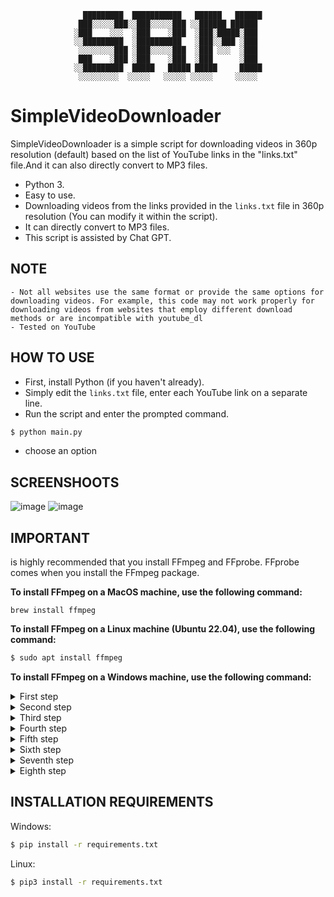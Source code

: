 <div align="center">
 
```
  █████████  ███████████   ██████   ██████
 ███░░░░░███░░███░░░░░███ ░░██████ ██████ 
░███    ░░░  ░███    ░███  ░███░█████░███ 
░░█████████  ░██████████   ░███░░███ ░███ 
 ░░░░░░░░███ ░███░░░░░███  ░███ ░░░  ░███ 
 ███    ░███ ░███    ░███  ░███      ░███ 
░░█████████  █████   █████ █████     █████
 ░░░░░░░░░  ░░░░░   ░░░░░ ░░░░░     ░░░░░ 
```
</div> 

# SimpleVideoDownloader

SimpleVideoDownloader is a simple script for downloading videos in 360p resolution (default) based on the list of YouTube links in the "links.txt" file.And it can also directly convert to MP3 files.

- Python 3.
- Easy to use.
- Downloading videos from the links provided in the `links.txt` file in 360p resolution (You can modify it within the script).
- It can directly convert to MP3 files.
- This script is assisted by Chat GPT.

## NOTE
```
- Not all websites use the same format or provide the same options for downloading videos. For example, this code may not work properly for downloading videos from websites that employ different download methods or are incompatible with youtube_dl
- Tested on YouTube 
```

## HOW TO USE

- First, install Python (if you haven't already).
- Simply edit the `links.txt` file, enter each YouTube link on a separate line.
- Run the script and enter the prompted command.

```sh
$ python main.py
```
- choose an option
  
## SCREENSHOOTS
![image](https://github.com/Seftirobim/SimpleVideoDownloader/assets/16395774/9e4aa1b6-c6a4-471d-a865-9742cfc90b17)
![image](https://github.com/Seftirobim/SimpleVideoDownloader/assets/16395774/ac190447-3cc0-4f11-9d9d-53dc2173132d)


## IMPORTANT
is highly recommended that you install FFmpeg and FFprobe. FFprobe comes when you install the  FFmpeg package.

**To install FFmpeg on a MacOS machine, use the following command:**
```
brew install ffmpeg
```
**To install FFmpeg on a Linux machine (Ubuntu 22.04), use the following command:** 
```sh
$ sudo apt install ffmpeg
```
**To install FFmpeg on a Windows machine, use the following command:**
<details>
<summary>First step</summary>

 go to [this repository](https://github.com/BtbN/FFmpeg-Builds/releases)
</details>

<details>
<summary>Second step</summary>

 Choose your release, download the 7z or zip file.

![1](https://github.com/Seftirobim/SimpleVideoDownloader/assets/16395774/307963ef-0a9b-43c2-abf8-89c36efc9198)
</details>

<details>
<summary>Third step</summary>
 
 * Download the package and save it anywhere you want and uncrompress it. For example, we open the compression in `C:/ffmpeg`
 * Record the path `C:\ffmepg\bin)` and head over to “Edit the system environment variables".
 
![copy path](https://github.com/Seftirobim/SimpleVideoDownloader/assets/16395774/f547f0b5-e232-44b9-a0fb-e34808a95621)

</details>

<details>
<summary>Fourth step</summary>
 
 To open this, go to the search bar on Windows and type “path” or "envi"
 
![3](https://github.com/Seftirobim/SimpleVideoDownloader/assets/16395774/3f88e5ee-3405-4141-8417-bc335a237400)

</details>
<details>
<summary>Fifth step</summary>
 
 In System Properties > Advanced, head over to “Environment Variables”
 
![4](https://github.com/Seftirobim/SimpleVideoDownloader/assets/16395774/3c0d86ac-9584-4c1f-be08-49e2c93bbada)

</details>
<details>
<summary>Sixth step</summary>
 
 In Environment Variables, under “User variables for Administrators” choose Path (1) > then click on “Edit”.
 
![5](https://github.com/Seftirobim/SimpleVideoDownloader/assets/16395774/269685ca-39aa-4051-b48f-4691c507e9c9)

</details>
<details>
<summary>Seventh step</summary>
 
 The new “Edit Enviromnet variable” window will open. Click on New (1) > Enter the Path where FFmpeg is stored (2) > Click on Ok (3).
 
![6](https://github.com/Seftirobim/SimpleVideoDownloader/assets/16395774/a71ce1eb-6689-4ccb-9db7-b691333c4b31)

</details> 
<details>
<summary>Eighth step</summary>
 
- Now, test the FFmpeg configuration from the Windows command prompt. Open the “cmd” and type ‘ffmpeg’. You should get an output such as the one below.
 

![7](https://github.com/Seftirobim/SimpleVideoDownloader/assets/16395774/3137e2cf-1510-4ccf-a051-494e62ecc087)

- **If an error occurs, try restarting the machine.** 
</details>   


## INSTALLATION REQUIREMENTS 

Windows:
```sh
$ pip install -r requirements.txt
```

Linux:
```sh
$ pip3 install -r requirements.txt
```
